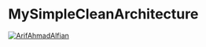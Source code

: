 # MySimpleCleanArchitecture
[![ArifAhmadAlfian](https://circleci.com/gh/arifahmadalfian/MySimpleCleanArchitecture.svg?style=shield)](https://circleci.com/gh/arifahmadalfian/MySimpleCleanArchitecture)
